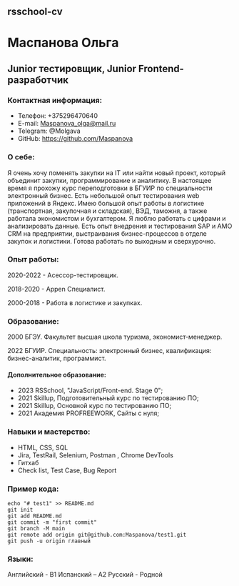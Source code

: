 ## rsschool-cv
# Маспанова Ольга

## Junior тестировщик, Junior Frontend-разработчик
### Контактная информация:
* Телефон: +375296470640
* E-mail:  <Maspanova_olga@mail.ru>
* Telegram:  @Molgava
* GitHub: https://github.com/Maspanova

### О себе:
Я очень хочу поменять закупки на IT или найти новый проект, который объединит закупки, программирование и аналитику. В настоящее время я прохожу курс переподготовки в БГУИР по специальности электронный бизнес. Есть небольшой опыт тестирования web приложений в Яндекс. Имею большой опыт работы в логистике (транспортная, закупочная и складская), ВЭД, таможня, а также работала экономистом и бухгалтером. Я люблю работать с цифрами и  анализировать данные. Есть опыт внедрения и тестирования SAP и AMO CRM на предприятии, выстраивания бизнес-процессов в отделе закупок и логистики. Готова работать по выходным и сверхурочно. 

### Опыт работы:
2020-2022 - Асессор-тестировщик.

2018-2020 - Appen Специалист.

2000-2018 - Работа в логистике и закупках.

### Образование:
2000	БГЭУ. Факультет высшая школа туризма, экономист-менеджер.

2022 БГУИР. Специальность: электронный бизнес, квалификация: бизнес-аналитик, программист.

#### Дополнительное образование:
- 2023  RSSchool, "JavaScript/Front-end. Stage 0";
- 2021	Skillup, Подготовительный курс по тестированию ПО;
- 2021	Skillup, Основной курс по тестированию ПО;
- 2021	Академия PROFREEWORK, Сайты с нуля;

### Навыки и мастерство:
- HTML, CSS,  SQL
- Jira, TestRail, Selenium, Postman , Chrome DevTools  
- Гитхаб
- Check list,  Test Case,  Bug Report

### Пример кода:
```
echo "# test1" >> README.md 
git init 
git add README.md 
git commit -m "first commit" 
git branch -M main 
git remote add origin git@github.com:Maspanova/test1.git
git push -u origin главный
```
### Языки:
Английский - B1
Испанский – А2
Русский - Родной
